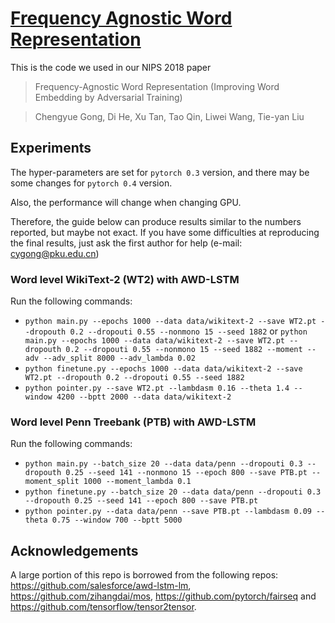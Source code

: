 # [Frequency Agnostic Word Representation](https://arxiv.org/pdf/1809.06858.pdf)
This is the code we used in our NIPS 2018 paper 
>Frequency-Agnostic Word Representation (Improving Word Embedding by Adversarial Training)

>Chengyue Gong, Di He, Xu Tan, Tao Qin, Liwei Wang, Tie-yan Liu

## Experiments
The hyper-parameters are set for `pytorch 0.3` version, and there may be some changes for `pytorch 0.4` version. 

Also, the performance will change when changing GPU.

Therefore, the guide below can produce results similar to the numbers reported, but maybe not exact. If you have some difficulties at reproducing the final results, just ask the first author for help (e-mail: cygong@pku.edu.cn)

### Word level WikiText-2 (WT2) with AWD-LSTM
Run the following commands:

+ `python main.py --epochs 1000 --data data/wikitext-2 --save WT2.pt --dropouth 0.2 --dropouti 0.55 --nonmono 15 --seed 1882`
or `python main.py --epochs 1000 --data data/wikitext-2 --save WT2.pt --dropouth 0.2 --dropouti 0.55 --nonmono 15 --seed 1882 --moment --adv --adv_split 8000 --adv_lambda 0.02`
+ `python finetune.py --epochs 1000 --data data/wikitext-2 --save WT2.pt --dropouth 0.2 --dropouti 0.55 --seed 1882`
+ `python pointer.py --save WT2.pt --lambdasm 0.16 --theta 1.4 --window 4200 --bptt 2000 --data data/wikitext-2`

### Word level Penn Treebank (PTB) with AWD-LSTM
Run the following commands:

+ `python main.py --batch_size 20 --data data/penn --dropouti 0.3 --dropouth 0.25 --seed 141 --nonmono 15 --epoch 800 --save PTB.pt --moment_split 1000 --moment_lambda 0.1`
+ `python finetune.py --batch_size 20 --data data/penn --dropouti 0.3 --dropouth 0.25 --seed 141 --epoch 800 --save PTB.pt`
+ `python pointer.py --data data/penn --save PTB.pt --lambdasm 0.09 --theta 0.75 --window 700 --bptt 5000`

## Acknowledgements

A large portion of this repo is borrowed from the following repos:
https://github.com/salesforce/awd-lstm-lm, https://github.com/zihangdai/mos, https://github.com/pytorch/fairseq and https://github.com/tensorflow/tensor2tensor.
